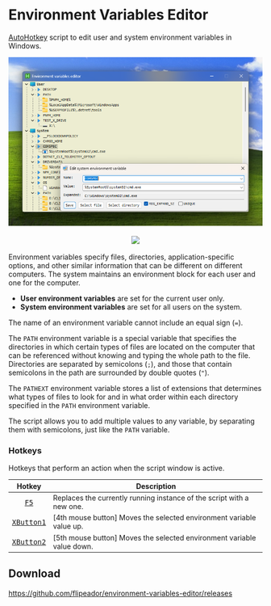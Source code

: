 # Environment Variables Editor

[AutoHotkey][ahk] script to edit user and system environment variables in Windows.

<p align="center">
  <img alt="Preview" src="assets/preview.webp"/> <br/> <br/>
  <a href="https://github.com/flipeador/environment-variables-editor/releases/download/v1.0.4/envvars.exe">
    <img src="https://img.shields.io/badge/Releases-Direct download (v1.0.4)-orange.svg?style=for-the-badge"/>
  </a>
</p>

Environment variables specify files, directories, application-specific options,
and other similar information that can be different on different computers.
The system maintains an environment block for each user and one for the computer.

- **User environment variables** are set for the current user only.
- **System environment variables** are set for all users on the system.

The name of an environment variable cannot include an equal sign (`=`).

The `PATH` environment variable is a special variable that specifies the directories in which certain types of
files are located on the computer that can be referenced without knowing and typing the whole path to the file.
Directories are separated by semicolons (`;`), and those that contain semicolons in the path are surrounded by double quotes (`"`).

The `PATHEXT` environment variable stores a list of extensions that determines what types of files to look for and in what order within each directory specified in the `PATH` environment variable.

The script allows you to add multiple values to any variable, by separating them with semicolons, just like the `PATH` variable.

### Hotkeys

Hotkeys that perform an action when the script window is active.

| Hotkey | Description |
| :---: | --- |
| [<kbd>F5</kbd>][reload] | Replaces the currently running instance of the script with a new one. |
| [<kbd>XButton1</kbd>][xbutton] | [4th mouse button] Moves the selected environment variable value up. |
| [<kbd>XButton2</kbd>][xbutton] | [5th mouse button] Moves the selected environment variable value down. |

## Download

<https://github.com/flipeador/environment-variables-editor/releases>

<!-- Reference Links -->
[ahk]: https://www.autohotkey.com
[reload]: https://www.autohotkey.com/docs/v2/lib/Reload.htm
[xbutton]: https://www.autohotkey.com/docs/v2/KeyList.htm#mouse-advanced

